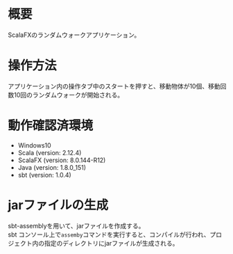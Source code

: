 # 概要

ScalaFXのランダムウォークアプリケーション。

# 操作方法

アプリケーション内の操作タブ中のスタートを押すと、移動物体が10個、移動回数10回のランダムウォークが開始される。

# 動作確認済環境

- Windows10
- Scala (version: 2.12.4)
- ScalaFX (version: 8.0.144-R12)
- Java (version: 1.8.0_151)
- sbt (version: 1.0.4)

# jarファイルの生成

sbt-assemblyを用いて、jarファイルを作成する。  
sbt コンソール上で`assemby`コマンドを実行すると、コンパイルが行われ、プロジェクト内の指定のディレクトリにjarファイルが生成される。
